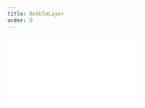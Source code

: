 ```yaml
---
title: BubbleLayer
order: 0
---
```


<embed src="@/docs/api/composite-layers/bubble-layer.zh.md"></embed>
